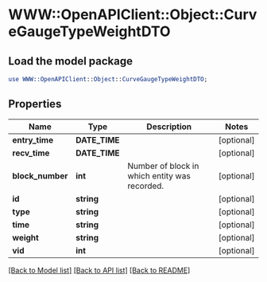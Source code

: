 # WWW::OpenAPIClient::Object::CurveGaugeTypeWeightDTO

## Load the model package
```perl
use WWW::OpenAPIClient::Object::CurveGaugeTypeWeightDTO;
```

## Properties
Name | Type | Description | Notes
------------ | ------------- | ------------- | -------------
**entry_time** | **DATE_TIME** |  | [optional] 
**recv_time** | **DATE_TIME** |  | [optional] 
**block_number** | **int** | Number of block in which entity was recorded. | [optional] 
**id** | **string** |  | [optional] 
**type** | **string** |  | [optional] 
**time** | **string** |  | [optional] 
**weight** | **string** |  | [optional] 
**vid** | **int** |  | [optional] 

[[Back to Model list]](../README.md#documentation-for-models) [[Back to API list]](../README.md#documentation-for-api-endpoints) [[Back to README]](../README.md)


